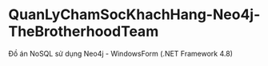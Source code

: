 # QuanLyChamSocKhachHang-Neo4j-TheBrotherhoodTeam
Đồ án NoSQL sử dụng Neo4j - WindowsForm (.NET Framework 4.8)
